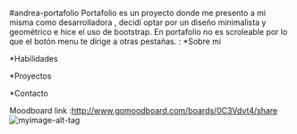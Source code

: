 #andrea-portafolio
Portafolio es un proyecto donde me presento a mi misma como desarrolladora , decidí optar por un diseño minimalista y geométrico e hice el uso de bootstrap.
En portafolio no es scroleable por lo que el botón menu te dirige a otras pestañas. :
*Sobre mí

*Habilidades

*Proyectos

*Contacto 

Moodboard link :http://www.gomoodboard.com/boards/0C3Vdvt4/share   
![myimage-alt-tag](http://3.1m.yt/K5bEZpL.jpg)
